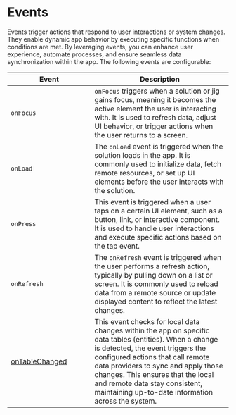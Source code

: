 # Events

Events trigger actions that respond to user interactions or system changes. They enable dynamic app behavior by executing specific functions when conditions are met. By leveraging events, you can enhance user experience, automate processes, and ensure seamless data synchronization within the app. The following events are configurable:

<table><thead><tr><th width="174.53125">Event</th><th>Description</th></tr></thead><tbody><tr><td><code>onFocus</code></td><td><code>onFocus</code> triggers when a solution or jig gains focus, meaning it becomes the active element the user is interacting with. It is used to refresh data, adjust UI behavior, or trigger actions when the user returns to a screen.</td></tr><tr><td><code>onLoad</code></td><td>The <code>onLoad</code> event is triggered when the solution loads in the app. It is commonly used to initialize data, fetch remote resources, or set up UI elements before the user interacts with the solution.</td></tr><tr><td><code>onPress</code></td><td>This event is triggered when a user taps on a certain UI element, such as a button, link, or interactive component. It is used to handle user interactions and execute specific actions based on the tap event.</td></tr><tr><td><code>onRefresh</code></td><td>The <code>onRefresh</code> event is triggered when the user performs a refresh action, typically by pulling down on a list or screen. It is commonly used to reload data from a remote source or update displayed content to reflect the latest changes.</td></tr><tr><td><a href="broken-reference">onTableChanged</a></td><td>This event checks for local data changes within the app on specific data tables (entities). When a change is detected, the event triggers the configured actions that call remote data providers to sync and apply those changes. This ensures that the local and remote data stay consistent, maintaining up-to-date information across the system.</td></tr></tbody></table>
